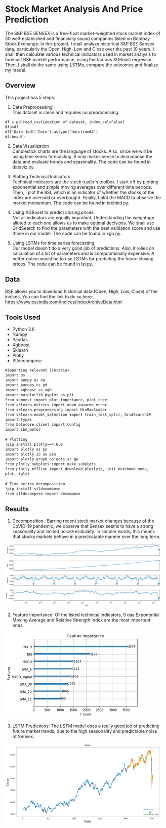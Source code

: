 
# Stock Market Analysis And Price Prediction
The S&P BSE SENSEX is a free-float market-weighted stock market index of 30 well-established and financially sound companies listed on Bombay Stock Exchange. In this project, I shall analyze historical S&P BSE Sensex data, particularly the Open, High, Low and Close over the past 10 years. I shall then calculate various technical indicators used in market analysis to forecast BSE market performance, using the famous XGBoost regressor. Then, I shall do the same using LSTMs, compare the outcomes and finalize my model.

## Overview

This project has 5 steps:

1. Data Preprocessing </br>
This dataset is clean and requires no preprocessing.
```
df = pd.read_csv(Location of dataset, index_col=False)
dfp=df
df['Date']=df['Date'].astype('datetime64')
df.head()
```

2. Data Visualization </br>
Candlestick charts are the language of stocks. Also, since we will be using time series forecasting, it only makes sense to decompose the data and evaluate trends and seasonality. The code can be found in dataviz.py.

3. Plotting Technical Indicators </br>
Technical indicators are the stock trader's toolbox. I start off by plotting exponential and simple moving averages over different time periods. Then, I plot the RSI, which is an indicator of whether the stocks of the index are oversold or overbought. Finally, I plot the MACD to observe the market momentum. The code can be found in techind.py.

4. Using XGBoost to predict closing prices </br>
Not all indicators are equally important. Understanding the weightage alloted to each one allows us to make optimal decisions. We shall use GridSearch to find the parameters with the best validation score and use those in our model. The code can be found in xgb.py.

5. Using LSTMs for time series forecasting </br>
Our model doesn't do a very good job of predictions. Also, it relies on calculation of a lot of parameters and is computationally expensive. A better option would be to use LSTMs for predicting the future closing prices. The code can be found in lst.py.

## Data

BSE allows you to download historical data (Open, High, Low, Close) of the indices. You can find the link to do so here: https://www.bseindia.com/indices/IndexArchiveData.html

## Tools Used

* Python 3.6
* Numpy
* Pandas
* Xgboost
* Sklearn
* Plotly
* Stldecompose

```
#importing relevant libraries
import os
import numpy as np
import pandas as pd
import xgboost as xgb
import matplotlib.pyplot as plt
from xgboost import plot_importance, plot_tree
from sklearn.metrics import mean_squared_error
from sklearn.preprocessing import MinMaxScaler
from sklearn.model_selection import train_test_split, GridSearchCV
import types
from botocore.client import Config
import ibm_boto3

# Plotting    
!pip install plotly==4.6.0
import plotly as py
import plotly.io as pio
import plotly.graph_objects as go
from plotly.subplots import make_subplots
from plotly.offline import download_plotlyjs, init_notebook_mode, plot, iplot

# Time series decomposition
!pip install stldecompose
from stldecompose import decompose
```
## Results

1. Decomposition : Barring recent stock market changes because of the CoVID-19 pandemic, we observe that Sensex seems to have a strong seasonality and limited noice/residulaity. In simpler words, this means that stocks markets behave in a predicatable manner over the long term.

![Decomposition](https://github.com/Akshat2430/Stock-Market-Analysis-And-Price-Prediction/blob/main/images/Decomposition.png)

2. Feature Importance: Of the listed technical indicators, 9 day Exponential Moving Average and Relative Strength Index are the most important ones.

![Feature Importance](https://github.com/Akshat2430/Stock-Market-Analysis-And-Price-Prediction/blob/main/images/Feature%20Importance.png)

3. LSTM Predictions: The LSTM model does a really good job of predicting future market trends, due to the high seasonality and predictable noise of Sensex.

![LSTM Predictions](https://github.com/Akshat2430/Stock-Market-Analysis-And-Price-Prediction/blob/main/images/LSTM.png)


